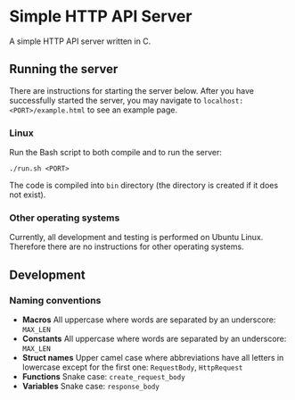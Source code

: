 # Simple HTTP API Server

A simple HTTP API server written in C.

## Running the server

There are instructions for starting the server below. After you have successfully started the server, you may navigate to `localhost:<PORT>/example.html` to see an example page.

### Linux

Run the Bash script to both compile and to run the server:

`./run.sh <PORT>`

The code is compiled into `bin` directory (the directory is created if it does not exist).

### Other operating systems

Currently, all development and testing is performed on Ubuntu Linux. Therefore there are no instructions for other operating systems.

## Development

### Naming conventions

- **Macros** All uppercase where words are separated by an underscore: `MAX_LEN` 
- **Constants** All uppercase where words are separated by an underscore: `MAX_LEN` 
- **Struct names** Upper camel case where abbreviations have all letters in lowercase except for the first one: `RequestBody`, `HttpRequest`
- **Functions** Snake case: `create_request_body`
- **Variables** Snake case: `response_body`
